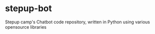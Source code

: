 # stepup-bot
Stepup camp's Chatbot code repository, written in Python using various opensource libraries
